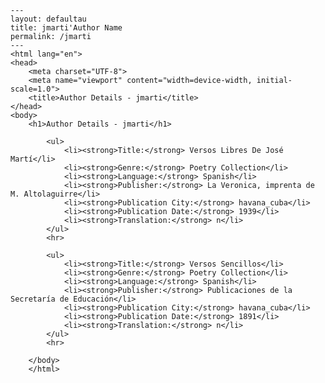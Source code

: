 
    ---
    layout: defaultau
    title: jmarti'Author Name 
    permalink: /jmarti
    ---
    <html lang="en">
    <head>
        <meta charset="UTF-8">
        <meta name="viewport" content="width=device-width, initial-scale=1.0">
        <title>Author Details - jmarti</title>
    </head>
    <body>
        <h1>Author Details - jmarti</h1>
        
            <ul>
                <li><strong>Title:</strong> Versos Libres De José Martí</li>
                <li><strong>Genre:</strong> Poetry Collection</li>
                <li><strong>Language:</strong> Spanish</li>
                <li><strong>Publisher:</strong> La Veronica, imprenta de M. Altolaguirre</li>
                <li><strong>Publication City:</strong> havana_cuba</li>
                <li><strong>Publication Date:</strong> 1939</li>
                <li><strong>Translation:</strong> n</li>
            </ul>
            <hr>
            
            <ul>
                <li><strong>Title:</strong> Versos Sencillos</li>
                <li><strong>Genre:</strong> Poetry Collection</li>
                <li><strong>Language:</strong> Spanish</li>
                <li><strong>Publisher:</strong> Publicaciones de la Secretaría de Educación</li>
                <li><strong>Publication City:</strong> havana_cuba</li>
                <li><strong>Publication Date:</strong> 1891</li>
                <li><strong>Translation:</strong> n</li>
            </ul>
            <hr>
            
        </body>
        </html>
        